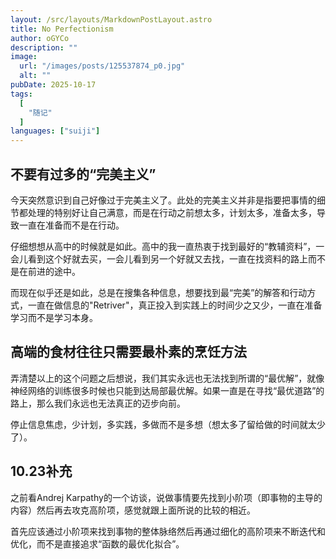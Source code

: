 ```yaml
---
layout: /src/layouts/MarkdownPostLayout.astro
title: No Perfectionism
author: oGYCo
description: ""
image:
  url: "/images/posts/125537874_p0.jpg"
  alt: ""
pubDate: 2025-10-17
tags:
  [
    "随记"
  ]
languages: ["suiji"]
---
```


## 不要有过多的“完美主义”

今天突然意识到自己好像过于完美主义了。此处的完美主义并非是指要把事情的细节都处理的特别好让自己满意，而是在行动之前想太多，计划太多，准备太多，导致一直在准备而不是在行动。

仔细想想从高中的时候就是如此。高中的我一直热衷于找到最好的“教辅资料”，一会儿看到这个好就去买，一会儿看到另一个好就又去找，一直在找资料的路上而不是在前进的途中。

而现在似乎还是如此，总是在搜集各种信息，想要找到最“完美”的解答和行动方式，一直在做信息的"Retriver"，真正投入到实践上的时间少之又少，一直在准备学习而不是学习本身。

## 高端的食材往往只需要最朴素的烹饪方法

弄清楚以上的这个问题之后想说，我们其实永远也无法找到所谓的“最优解”，就像神经网络的训练很多时候也只能到达局部最优解。如果一直是在寻找“最优道路”的路上，那么我们永远也无法真正的迈步向前。

停止信息焦虑，少计划，多实践，多做而不是多想（想太多了留给做的时间就太少了）。

## 10.23补充

之前看Andrej Karpathy的一个访谈，说做事情要先找到小阶项（即事物的主导的内容）然后再去攻克高阶项，感觉就跟上面所说的比较的相近。

首先应该通过小阶项来找到事物的整体脉络然后再通过细化的高阶项来不断迭代和优化，而不是直接追求“函数的最优化拟合”。